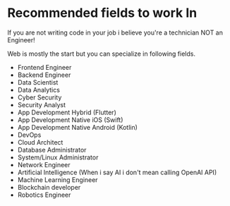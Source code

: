 # Recommended fields to work In

If you are not writing code in your job i believe you're a technician NOT an Engineer!

Web is mostly the start but you can specialize in following fields.

- Frontend Engineer
- Backend Engineer
- Data Scientist
- Data Analytics
- Cyber Security
- Security Analyst
- App Development Hybrid (Flutter)
- App Development Native iOS (Swift)
- App Development Native Android (Kotlin)
- DevOps
- Cloud Architect
- Database Administrator
- System/Linux Administrator
- Network Engineer
- Artificial Intelligence (When i say AI i don't mean calling OpenAI API)
- Machine Learning Engineer
- Blockchain developer
- Robotics Engineer

<!-- - Quality Assurance Engineer (SQA) -->
<!-- 🐍 Bioinformatics Scientist  -->
<!--  AI Researcher  -->
